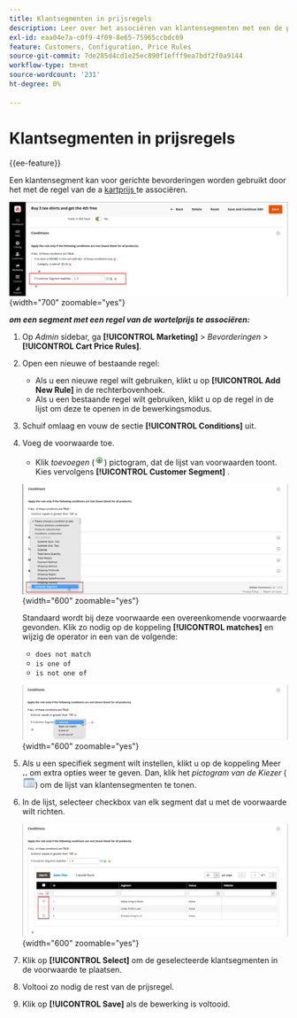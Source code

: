 ```yaml
---
title: Klantsegmenten in prijsregels
description: Leer over het associëren van klantensegmenten met een de prijsregel van de winkelwagentje zodat u gerichte bevorderingen voor uw opslag kunt bepalen.
exl-id: eaa04e7a-c0f9-4f09-8e65-75965ccbdc69
feature: Customers, Configuration, Price Rules
source-git-commit: 7de285d4cd1e25ec890f1efff9ea7bdf2f0a9144
workflow-type: tm+mt
source-wordcount: '231'
ht-degree: 0%

---
```


# Klantsegmenten in prijsregels

{{ee-feature}}

Een klantensegment kan voor gerichte bevorderingen worden gebruikt door het met de regel van de a [ kartprijs ](../merchandising-promotions/price-rules-cart.md) te associëren.

![ de prijsregel van het Kart - gericht klantensegment ](assets/price-rule-cart-condition-segments.png){width="700" zoomable="yes"}

_**om een segment met een regel van de wortelprijs te associëren:**_

1. Op _Admin_ sidebar, ga **[!UICONTROL Marketing]** > _Bevorderingen_ > **[!UICONTROL Cart Price Rules]**.

1. Open een nieuwe of bestaande regel:

   * Als u een nieuwe regel wilt gebruiken, klikt u op **[!UICONTROL Add New Rule]** in de rechterbovenhoek.
   * Als u een bestaande regel wilt gebruiken, klikt u op de regel in de lijst om deze te openen in de bewerkingsmodus.

1. Schuif omlaag en vouw de sectie **[!UICONTROL Conditions]** uit.

1. Voeg de voorwaarde toe.

   * Klik _toevoegen_ (![ pictogram van de Lijst ](../assets/icon-add-green-circle.png)) pictogram, dat de lijst van voorwaarden toont. Kies vervolgens **[!UICONTROL Customer Segment]** .

   ![ de prijsregel van het Kart - voeg de voorwaarde van het klantensegment toe ](assets/condition-customer-segment.png){width="600" zoomable="yes"}

   Standaard wordt bij deze voorwaarde een overeenkomende voorwaarde gevonden. Klik zo nodig op de koppeling **[!UICONTROL matches]** en wijzig de operator in een van de volgende:

   * `does not match`
   * `is one of`
   * `is not one of`

   ![ de exploitant van de Voorwaarde ](assets/price-rule-condition-customer-segment-operator.png){width="600" zoomable="yes"}

1. Als u een specifiek segment wilt instellen, klikt u op de koppeling Meer **..** om extra opties weer te geven. Dan, klik het _pictogram van de Kiezer_ (![ pictogram van de Lijst ](../assets/icon-list-chooser.png)) om de lijst van klantensegmenten te tonen.

1. In de lijst, selecteer checkbox van elk segment dat u met de voorwaarde wilt richten.

   ![ de prijsregel van de Kar - lijst van de voorwaardenselecteur ](assets/condition-segment-chooser-list.png){width="600" zoomable="yes"}

1. Klik op **[!UICONTROL Select]** om de geselecteerde klantsegmenten in de voorwaarde te plaatsen.

1. Voltooi zo nodig de rest van de prijsregel.

1. Klik op **[!UICONTROL Save]** als de bewerking is voltooid.
